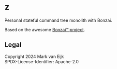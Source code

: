 # z
Personal stateful command tree monolith with Bonzai.

Based on the awesome [Bonzai™ project](https://github.com/rwxrob/bonzai).

## Legal

Copyright 2024 Mark van Eijk  
SPDX-License-Identifier: Apache-2.0
